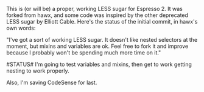 This is (or will be) a proper, working LESS sugar for Espresso 2. It was forked from hawx, and some code was inspired by the other deprecated LESS sugar by Elliott Cable. Here's the status of the initial commit, in hawx's own words:

"I've got a sort of working LESS sugar. It doesn't like nested selectors at the moment, but mixins and variables are ok. Feel free to fork it and improve because I probably won't be spending much more time on it."

#STATUS#
I'm going to test variables and mixins, then get to work getting nesting to work properly.

Also, I'm saving CodeSense for last.